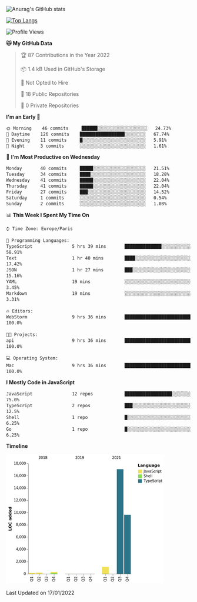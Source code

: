 ![Anurag's GitHub stats](https://github-readme-stats.vercel.app/api?username=sufiane&theme=dark&show_icons=true&count_private=true)


[![Top Langs](https://github-readme-stats.vercel.app/api/top-langs/?username=sufiane&layout=compact)](https://github.com/anuraghazra/github-readme-stats)

<!--START_SECTION:waka-->
![Profile Views](http://img.shields.io/badge/Profile%20Views-2-blue)

**🐱 My GitHub Data** 

> 🏆 87 Contributions in the Year 2022
 > 
> 📦 1.4 kB Used in GitHub's Storage 
 > 
> 🚫 Not Opted to Hire
 > 
> 📜 18 Public Repositories 
 > 
> 🔑 0 Private Repositories  
 > 
**I'm an Early 🐤** 

```text
🌞 Morning    46 commits     ██████░░░░░░░░░░░░░░░░░░░   24.73% 
🌆 Daytime    126 commits    █████████████████░░░░░░░░   67.74% 
🌃 Evening    11 commits     █░░░░░░░░░░░░░░░░░░░░░░░░   5.91% 
🌙 Night      3 commits      ░░░░░░░░░░░░░░░░░░░░░░░░░   1.61%

```
📅 **I'm Most Productive on Wednesday** 

```text
Monday       40 commits     █████░░░░░░░░░░░░░░░░░░░░   21.51% 
Tuesday      34 commits     ████░░░░░░░░░░░░░░░░░░░░░   18.28% 
Wednesday    41 commits     █████░░░░░░░░░░░░░░░░░░░░   22.04% 
Thursday     41 commits     █████░░░░░░░░░░░░░░░░░░░░   22.04% 
Friday       27 commits     ███░░░░░░░░░░░░░░░░░░░░░░   14.52% 
Saturday     1 commits      ░░░░░░░░░░░░░░░░░░░░░░░░░   0.54% 
Sunday       2 commits      ░░░░░░░░░░░░░░░░░░░░░░░░░   1.08%

```


📊 **This Week I Spent My Time On** 

```text
⌚︎ Time Zone: Europe/Paris

💬 Programming Languages: 
TypeScript               5 hrs 39 mins       ██████████████░░░░░░░░░░░   58.91% 
Text                     1 hr 40 mins        ████░░░░░░░░░░░░░░░░░░░░░   17.42% 
JSON                     1 hr 27 mins        ███░░░░░░░░░░░░░░░░░░░░░░   15.16% 
YAML                     19 mins             ░░░░░░░░░░░░░░░░░░░░░░░░░   3.45% 
Markdown                 19 mins             ░░░░░░░░░░░░░░░░░░░░░░░░░   3.31%

🔥 Editors: 
WebStorm                 9 hrs 36 mins       █████████████████████████   100.0%

🐱‍💻 Projects: 
api                      9 hrs 36 mins       █████████████████████████   100.0%

💻 Operating System: 
Mac                      9 hrs 36 mins       █████████████████████████   100.0%

```

**I Mostly Code in JavaScript** 

```text
JavaScript               12 repos            ██████████████████░░░░░░░   75.0% 
TypeScript               2 repos             ███░░░░░░░░░░░░░░░░░░░░░░   12.5% 
Shell                    1 repo              █░░░░░░░░░░░░░░░░░░░░░░░░   6.25% 
Go                       1 repo              █░░░░░░░░░░░░░░░░░░░░░░░░   6.25%

```


**Timeline**

![Chart not found](https://raw.githubusercontent.com/Sufiane/Sufiane/main/charts/bar_graph.png) 


 Last Updated on 17/01/2022
<!--END_SECTION:waka-->


<!--
**Sufiane/sufiane** is a ✨ _special_ ✨ repository because its `README.md` (this file) appears on your GitHub profile.

Here are some ideas to get you started:

- 🔭 I’m currently working on ...
- 🌱 I’m currently learning ...
- 👯 I’m looking to collaborate on ...
- 🤔 I’m looking for help with ...
- 💬 Ask me about ...
- 📫 How to reach me: ...
- 😄 Pronouns: ...
- ⚡ Fun fact: ...
-->
